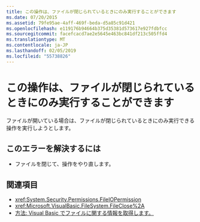 ```yaml
---
title: この操作は、ファイルが閉じられているときにのみ実行することができます
ms.date: 07/20/2015
ms.assetid: 79fe95ae-4aff-469f-beda-d5a85c91d421
ms.openlocfilehash: e119176b94664b375d35381d573617e927fdbfcc
ms.sourcegitcommit: facefcacd7ae2e5645e463bc841df213c505ffd4
ms.translationtype: MT
ms.contentlocale: ja-JP
ms.lasthandoff: 02/05/2019
ms.locfileid: "55738826"
---
```

# <a name="this-operation-can-only-be-done-when-the-file-is-closed"></a>この操作は、ファイルが閉じられているときにのみ実行することができます
ファイルが開いている場合は、ファイルが閉じられているときにのみ実行できる操作を実行しようとします。  
  
## <a name="to-correct-this-error"></a>このエラーを解決するには  
  
-   ファイルを閉じて、操作をやり直します。  
  
## <a name="see-also"></a>関連項目
- <xref:System.Security.Permissions.FileIOPermission>
- <xref:Microsoft.VisualBasic.FileSystem.FileClose%2A>
- [方法: Visual Basic でファイルに関する情報を取得します。](https://docs.microsoft.com/previous-versions/visualstudio/visual-studio-2010/abtzf6f7(v=vs.100))
